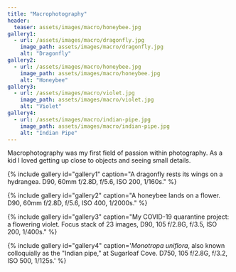 ```yaml
---
title: "Macrophotography"
header:
  teaser: assets/images/macro/honeybee.jpg
gallery1:
  - url: /assets/images/macro/dragonfly.jpg
    image_path: assets/images/macro/dragonfly.jpg
    alt: "Dragonfly"
gallery2:
  - url: /assets/images/macro/honeybee.jpg
    image_path: assets/images/macro/honeybee.jpg
    alt: "Honeybee"
gallery3:
  - url: /assets/images/macro/violet.jpg
    image_path: assets/images/macro/violet.jpg
    alt: "Violet"
gallery4:
  - url: /assets/images/macro/indian-pipe.jpg
    image_path: assets/images/macro/indian-pipe.jpg
    alt: "Indian Pipe"
---
```


Macrophotography was my first field of passion within photography. As a kid I loved getting up close to objects and seeing small details.

{% include gallery id="gallery1" caption="A dragonfly rests its wings on a hydrangea. D90, 60mm f/2.8D, f/5.6, ISO 200, 1/160s." %}

{% include gallery id="gallery2" caption="A honeybee lands on a flower. D90, 60mm f/2.8D, f/5.6, ISO 400, 1/2000s." %}

{% include gallery id="gallery3" caption="My COVID-19 quarantine project: a flowering violet. Focus stack of 23 images, D90, 105 f/2.8G, f/3.5, ISO 200, 1/400s." %}

{% include gallery id="gallery4" caption='_Monotropa uniflora_, also known colloquially as the "Indian pipe," at Sugarloaf Cove. D750, 105 f/2.8G, f/3.2, ISO 500, 1/125s.' %}

